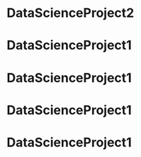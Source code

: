 # DataScienceProject2
# DataScienceProject1
# DataScienceProject1
# DataScienceProject1
# DataScienceProject1
